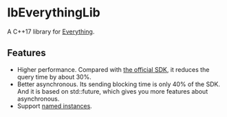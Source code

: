 # IbEverythingLib
A C++17 library for [Everything](https://www.voidtools.com/).

## Features
* Higher performance. Compared with [the official SDK](https://www.voidtools.com/support/everything/sdk/), it reduces the query time by about 30%.
* Better asynchronous. Its sending blocking time is only 40% of the SDK. And it is based on std::future, which gives you more features about asynchronous.
* Support [named instances](https://www.voidtools.com/en-us/support/everything/multiple_instances/#named_instances).